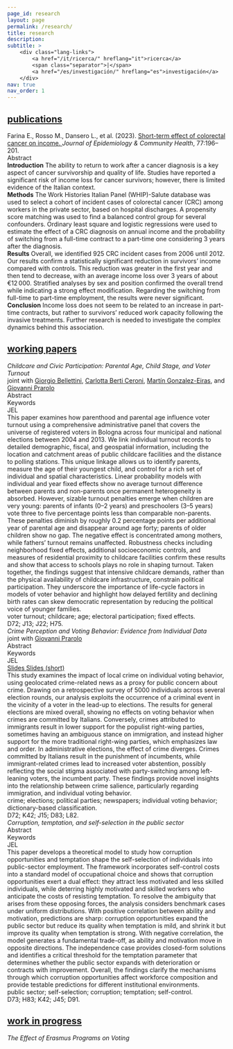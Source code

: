 ```yaml
---
page_id: research
layout: page
permalink: /research/
title: research
description:
subtitle: >
    <div class="lang-links">
        <a href="/it/ricerca/" hreflang="it">ricerca</a>
        <span class="separator">|</span>
        <a href="/es/investigación/" hreflang="es">investigación</a>
    </div>
nav: true
nav_order: 1
---
```


<!-- Publications Section -->
<div class="projects">
  <a href="javascript:void(0);" onclick="toggleVisibility('content-1')">
    <h2 class="category">
      <i class="fa-solid fa-chevron-right fa-2xs rotated" id="chevron-content-1"></i>
      <span>publications</span>
    </h2>
  </a>
</div>

<!-- Content -->
<div id="content-1" class="toggle-section expanded">

  <!-- Paper 1 -->
  <div class="entry-block">
    <div class="icon-entry indented">
      <i class="fa-solid fa-newspaper fa-fw"></i>
      <span>
        Farina E., Rosso M., Dansero L., et al. (2023). 
        <a href="https://doi.org/10.1136/jech-2022-220088" target="_blank" rel="noopener noreferrer">
          Short-term effect of colorectal cancer on income.
        </a> 
        <i>Journal of Epidemiology & Community Health</i>, 77:196–201.
      </span>
    </div>
    <div class="pill-container">
      <div class="pill-button toggle-pill" data-target="abstract-crc">
        <i class="fa-solid fa-chevron-right fa-2xs"></i>
        <span class="toggle-label">Abstract</span>
      </div>
    </div>
    <div id="abstract-crc" class="toggle-box">
      <b>Introduction</b> The ability to return to work after a cancer diagnosis is a key aspect of cancer survivorship and quality of life. Studies have reported a significant risk of income loss for cancer survivors; however, there is limited evidence of the Italian context. <br> <b>Methods</b> The Work Histories Italian Panel (WHIP)-Salute database was used to select a cohort of incident cases of colorectal cancer (CRC) among workers in the private sector, based on hospital discharges. A propensity score matching was used to find a balanced control group for several confounders. Ordinary least square and logistic regressions were used to estimate the effect of a CRC diagnosis on annual income and the probability of switching from a full-time contract to a part-time one considering 3 years after the diagnosis. <br> <b>Results</b> Overall, we identified 925 CRC incident cases from 2006 until 2012. Our results confirm a statistically significant reduction in survivors’ income compared with controls. This reduction was greater in the first year and then tend to decrease, with an average income loss over 3 years of about €12 000. Stratified analyses by sex and position confirmed the overall trend while indicating a strong effect modification. Regarding the switching from full-time to part-time employment, the results were never significant. <br> <b>Conclusion</b> Income loss does not seem to be related to an increase in part-time contracts, but rather to survivors’ reduced work capacity following the invasive treatments. Further research is needed to investigate the complex dynamics behind this association.
    </div>
  </div>

</div>

<!-- Working Papers Section -->
<div class="projects">
  <a href="javascript:void(0);" onclick="toggleVisibility('content-2')">
    <h2 class="category">
      <i class="fa-solid fa-chevron-right fa-2xs rotated" id="chevron-content-2"></i>
      <span>working papers</span>
    </h2>
  </a>
</div>

<!-- Content -->
<div id="content-2" class="toggle-section expanded">

  <!-- Paper 1 -->
  <div class="entry-block">
    <div class="icon-entry indented">
      <i class="fa-solid fa-file-lines fa-fw"></i>
      <span>
        <em>Childcare and Civic Participation: Parental Age, Child Stage, and Voter Turnout</em><br>
        joint with 
        <a href="https://sites.google.com/site/giorgiobellettiniwebpage" target="_blank" rel="noopener noreferrer">Giorgio Bellettini</a>, 
        <a href="https://www.unibo.it/sitoweb/carlotta.berticeroni" target="_blank" rel="noopener noreferrer">Carlotta Berti Ceroni</a>, 
        <a href="https://sites.google.com/view/mgeiras/inicio" target="_blank" rel="noopener noreferrer">Martín Gonzalez-Eiras</a>, 
        and <a href="https://sites.google.com/site/giovanniprarolo/" target="_blank" rel="noopener noreferrer">Giovanni Prarolo</a>
      </span>
    </div>
    <div class="pill-container">
      <div class="pill-button toggle-pill" data-target="abstract-ageturnout">
        <i class="fa-solid fa-chevron-right fa-2xs"></i>
        <span class="toggle-label">Abstract</span>
      </div>
      <div class="pill-button toggle-pill" data-target="keywords-ageturnout">
        <i class="fa-solid fa-chevron-right fa-2xs"></i>
        <span class="toggle-label">Keywords</span>
      </div>
      <div class="pill-button toggle-pill" data-target="jel-ageturnout">
        <i class="fa-solid fa-chevron-right fa-2xs"></i>
        <span class="toggle-label">JEL</span>
      </div>
    </div>
    <div id="abstract-ageturnout" class="toggle-box">
     This paper examines how parenthood and parental age influence voter turnout using a comprehensive administrative panel that covers the universe of registered voters in Bologna across four municipal and national elections between 2004 and 2013. We link individual turnout records to detailed demographic, fiscal, and geospatial information, including the location and catchment areas of public childcare facilities and the distance to polling stations. This unique linkage allows us to identify parents, measure the age of their youngest child, and control for a rich set of individual and spatial characteristics. Linear probability models with individual and year fixed effects show no average turnout difference between parents and non-parents once permanent heterogeneity is absorbed. However, sizable turnout penalties emerge when children are very young: parents of infants (0–2 years) and preschoolers (3–5 years) vote three to five percentage points less than comparable non-parents. These penalties diminish by roughly 0.2 percentage points per additional year of parental age and disappear around age forty; parents of older children show no gap. The negative effect is concentrated among mothers, while fathers’ turnout remains unaffected. Robustness checks including neighborhood fixed effects, additional socioeconomic controls, and measures of residential proximity to childcare facilities confirm these results and show that access to schools plays no role in shaping turnout. Taken together, the findings suggest that intensive childcare demands, rather than the physical availability of childcare infrastructure, constrain political participation. They underscore the importance of life-cycle factors in models of voter behavior and highlight how delayed fertility and declining birth rates can skew democratic representation by reducing the political voice of younger families.
    </div>
    <div id="keywords-ageturnout" class="toggle-box">
       voter turnout; childcare; age; electoral participation; fixed effects.
    </div>
    <div id="jel-ageturnout" class="toggle-box">
       D72; J13; J22; H75.
    </div>
  </div>

  <!-- Paper 2 -->
  <div class="entry-block">
    <div class="icon-entry indented">
      <i class="fa-solid fa-file-lines fa-fw"></i>
      <span>
        <em>Crime Perception and Voting Behavior: Evidence from Individual Data</em><br>
          joint with
          <a href="https://sites.google.com/site/giovanniprarolo/" target="_blank" rel="noopener noreferrer"> Giovanni Prarolo</a>
      </span>
    </div>
    <div class="pill-container">
      <div class="pill-button toggle-pill" data-target="abstract-crime">
        <i class="fa-solid fa-chevron-right fa-2xs"></i>
        <span class="toggle-label">Abstract</span>
      </div>
      <div class="pill-button toggle-pill" data-target="keywords-crime">
        <i class="fa-solid fa-chevron-right fa-2xs"></i>
        <span class="toggle-label">Keywords</span>
      </div>
      <div class="pill-button toggle-pill" data-target="jel-crime">
        <i class="fa-solid fa-chevron-right fa-2xs"></i>
        <span class="toggle-label">JEL</span>
      </div>
      <a href="/assets/pdf/slides/[Marco Rosso] Crime Perception and Voting Behaviour. Evidence from Individual Data (slides).pdf" class="pill-link no-external">
        <i class="fa-solid fa-download fa-2xs"></i>
        <span class="toggle-label" title="last version: BoMoPaV Economics Meeting 2025">Slides</span>
      </a>
      <a href="/assets/pdf/slides/[Marco Rosso] Crime Perception and Voting Behaviour. Evidence from Individual Data (slides short).pdf" class="pill-link no-external">
        <i class="fa-solid fa-download fa-2xs"></i>
        <span class="toggle-label" title="last version: 66th Annual Conference - Italian Economic Association">Slides (short)</span>
      </a>
    </div>
    <div id="abstract-crime" class="toggle-box">
     This study examines the impact of local crime on individual voting behavior, using geolocated crime-related news as a proxy for public concern about crime. Drawing on a retrospective survey of 5000 individuals across several election rounds, our analysis exploits the occurrence of a criminal event in the vicinity of a voter in the lead-up to elections. The results for general elections are mixed overall, showing no effects on voting behavior when crimes are committed by Italians. Conversely, crimes attributed to immigrants result in lower support for the populist right-wing parties, sometimes having an ambiguous stance on immigration, and instead higher support for the more traditional right-wing parties, which emphasizes law and order. In administrative elections, the effect of crime diverges. Crimes committed by Italians result in the punishment of incumbents, while immigrant-related crimes lead to increased voter abstention, possibly reflecting the social stigma associated with party-switching among left-leaning voters, the incumbent party. These findings provide novel insights into the relationship between crime salience, particularly regarding immigration, and individual voting behavior.
    </div>
    <div id="keywords-crime" class="toggle-box">
       crime; elections; political parties; newspapers; individual voting behavior; dictionary-based classification.
    </div>
    <div id="jel-crime" class="toggle-box">
       D72; K42; J15; D83; L82.
    </div>
  </div>

  <!-- Paper 3 -->
  <div class="entry-block">
    <div class="icon-entry indented">
      <i class="fa-solid fa-file-lines fa-fw" title="Working paper"></i>
      <span>
        <em>Corruption, temptation, and self-selection in the public sector</em>
      </span>
    </div>
    <div class="pill-container">
      <div class="pill-button toggle-pill" data-target="abstract-corruption">
        <i class="fa-solid fa-chevron-right fa-2xs"></i>
        <span class="toggle-label">Abstract</span>
      </div>
      <div class="pill-button toggle-pill" data-target="keywords-corruption">
        <i class="fa-solid fa-chevron-right fa-2xs"></i>
        <span class="toggle-label">Keywords</span>
      </div>
      <div class="pill-button toggle-pill" data-target="jel-corruption">
        <i class="fa-solid fa-chevron-right fa-2xs"></i>
        <span class="toggle-label">JEL</span>
      </div>  
    </div>
    <div id="abstract-corruption" class="toggle-box">
      This paper develops a theoretical model to study how corruption opportunities and temptation shape the self-selection of individuals into public-sector employment. The framework incorporates self-control costs into a standard model of occupational choice and shows that corruption opportunities exert a dual effect: they attract less motivated and less skilled individuals, while deterring highly motivated and skilled workers who anticipate the costs of resisting temptation. To resolve the ambiguity that arises from these opposing forces, the analysis considers benchmark cases under uniform distributions. With positive correlation between ability and motivation, predictions are sharp: corruption opportunities expand the public sector but reduce its quality when temptation is mild, and shrink it but improve its quality when temptation is strong. With negative correlation, the model generates a fundamental trade-off, as ability and motivation move in opposite directions. The independence case provides closed-form solutions and identifies a critical threshold for the temptation parameter that determines whether the public sector expands with deterioration or contracts with improvement. Overall, the findings clarify the mechanisms through which corruption opportunities affect workforce composition and provide testable predictions for different institutional environments.
    </div>
    <div id="keywords-corruption" class="toggle-box">
      public sector; self-selection; corruption; temptation; self-control.
    </div>
    <div id="jel-corruption" class="toggle-box">
       D73; H83; K42; J45; D91.
    </div>
  </div>

</div>

<!-- Work in Progress Section -->
<div class="projects">
  <a href="javascript:void(0);" onclick="toggleVisibility('content-3')">
    <h2 class="category">
      <i class="fa-solid fa-chevron-right fa-2xs rotated" id="chevron-content-3"></i>
      <span>work in progress</span>
    </h2>
  </a>
</div>

<!-- Content -->
<div id="content-3" class="toggle-section expanded">

  <!-- Paper 1 -->
  <div class="entry-block">
    <div class="icon-entry indented">
      <i class="fa-solid fa-bookmark fa-fw"></i>
      <span><em>The Effect of Erasmus Programs on Voting</em></span>
    </div>
  </div>

</div>
